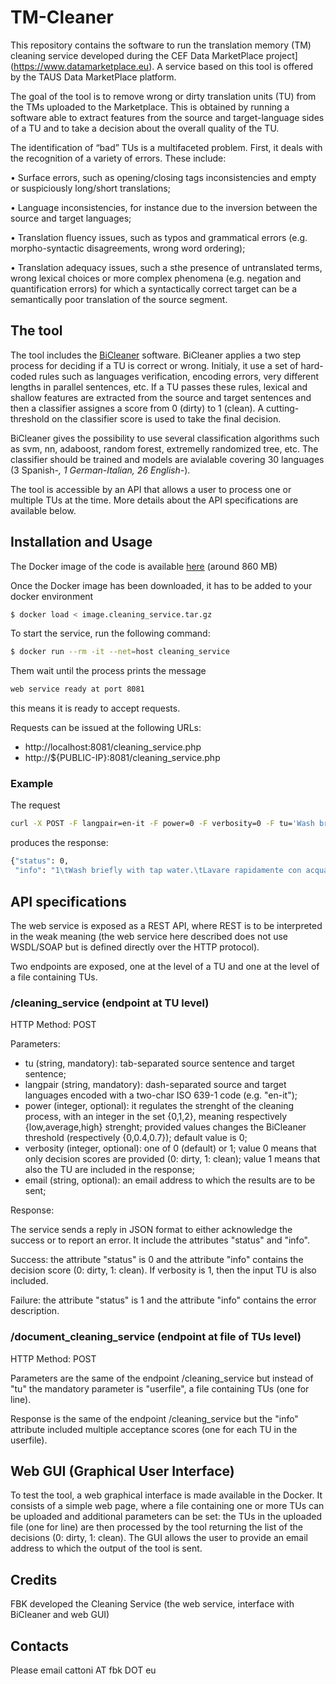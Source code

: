 # TM-Cleaner
This repository contains the software to run the translation memory (TM) cleaning service developed during the CEF Data MarketPlace project](https://www.datamarketplace.eu). A service based on this tool is offered by the TAUS Data MarketPlace platform.

The goal of the tool is to remove wrong or dirty translation units (TU) from the TMs uploaded to the Marketplace. This is obtained by running a software able to extract features from the source and target-language sides of a TU and to take a decision about the overall quality of the TU.

The identification of “bad” TUs is a multifaceted problem. First, it deals with the recognition of a variety of errors. These include:

• Surface errors, such as opening/closing tags inconsistencies and empty or suspiciously long/short translations;

• Language inconsistencies, for instance due to the inversion between the source and target languages;

• Translation fluency issues, such as typos and grammatical errors (e.g. morpho-syntactic disagreements, wrong word ordering);

• Translation adequacy issues, such a sthe presence of untranslated terms, wrong lexical choices or more complex phenomena (e.g. negation and quantification errors) for which a syntactically correct target can be a semantically poor translation of the source segment.



## The tool
The tool includes the [BiCleaner](https://github.com/bitextor/bicleaner) software. BiCleaner applies a two step process for deciding if a TU is correct or wrong. Initialy, it use a set of hard-coded rules such as languages verification, encoding errors, very different lengths in parallel sentences, etc. If a TU passes these rules, lexical and shallow features are extracted from the source and target sentences and then a classifier assignes a score from 0 (dirty) to 1 (clean). A cutting-threshold on the classifier score is used to take the final decision.

BiCleaner gives the possibility to use several classification algorithms such as svm, nn, adaboost, random forest, extremelly randomized tree, etc. The classifier should be trained and models are avialable covering 30 languages (3 Spanish-*, 1 German-Italian, 26 English-*).

The tool is accessible by an API that allows a user to process one or multiple TUs at the time. More details about the API specifications are available below.


## Installation and Usage

The Docker image of the code is available [here](https://drive.google.com/file/d/1PCv0kLT5K0adANgAZUqQeQpbHaKlxgu_/view?usp=sharing) (around 860 MB)

Once the Docker image has been downloaded, it has to be added to your docker environment
```bash
$ docker load < image.cleaning_service.tar.gz
```

To start the service, run the following command:
```bash
$ docker run --rm -it --net=host cleaning_service
```

Them wait until the process prints the message
```bash
web service ready at port 8081
```
this means it is ready to accept requests.

Requests can be issued at the following URLs:
* http://localhost:8081/cleaning_service.php
* http://${PUBLIC-IP}:8081/cleaning_service.php


### Example

The request
```bash
curl -X POST -F langpair=en-it -F power=0 -F verbosity=0 -F tu='Wash briefly with tap water.	Lavare rapidamente con acqua corrente.' http://localhost:8081/cleaning_service
```
produces the response:
```bash
{"status": 0,
 "info": "1\tWash briefly with tap water.\tLavare rapidamente con acqua corrente."}
```


## API specifications

The web service is exposed as a REST API, where REST is to be interpreted in the weak meaning (the web service here described does not use WSDL/SOAP but is defined directly over the HTTP protocol).

Two endpoints are exposed, one at the level of a TU and one at the level of a file containing TUs.

### /cleaning_service (endpoint at TU level)

HTTP Method: POST

Parameters:
* tu (string, mandatory): tab-separated source sentence and target sentence;
* langpair (string, mandatory): dash-separated source and target languages encoded with a two-char ISO 639-1 code (e.g. "en-it");
* power (integer, optional): it regulates the strenght of the cleaning process, with an integer in the set {0,1,2}, meaning respectively {low,average,high} strenght; provided values changes the BiCleaner threshold (respectively {0,0.4,0.7}); default value is 0;
* verbosity (integer, optional): one of 0 (default) or 1; value 0 means that only decision scores are provided (0: dirty, 1: clean); value 1 means that also the TU are included in the response;
* email (string, optional): an email address to which the results are to be sent;

Response:

The service sends a reply in JSON format to either acknowledge the success or to report an error. It include the attributes "status" and "info".

Success: the attribute "status" is 0 and the attribute "info" contains the decision score (0: dirty, 1: clean). If verbosity is 1, then the input TU is also included.

Failure: the attribute "status" is 1 and the attribute "info" contains the error description.


### /document_cleaning_service (endpoint at file of TUs level)

HTTP Method: POST

Parameters are the same of the endpoint /cleaning_service but instead of "tu" the mandatory parameter is "userfile", a file containing TUs (one for line).

Response is the same of the endpoint /cleaning_service but the "info" attribute included multiple acceptance scores (one for each TU in the userfile).


## Web GUI (Graphical User Interface)

To test the tool, a web graphical interface is made available in the Docker. It consists of a simple web page, where a file containing one or more TUs can be uploaded and additional parameters can be set: the TUs in the uploaded file (one for line) are then processed by the tool returning the list of the decisions (0: dirty, 1: clean). The GUI allows the user to provide an email address to which the output of the tool is sent. 

## Credits

FBK developed the Cleaning Service (the web service, interface with BiCleaner and web GUI)


## Contacts

Please email cattoni AT fbk DOT eu





